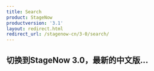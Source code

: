 ```yaml
---
title: Search
product: StageNow
productversion: '3.1'
layout: redirect.html
redirect_url: /stagenow-cn/3-0/search/
---
```


## 切换到StageNow 3.0，最新的中文版...














